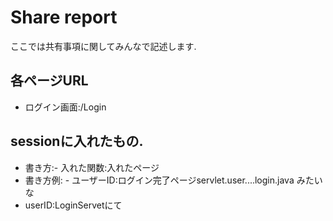 # Share report
ここでは共有事項に関してみんなで記述します.

## 各ページURL
- ログイン画面:/Login



## sessionに入れたもの.
- 書き方:- 入れた関数:入れたページ
- 書き方例: - ユーザーID:ログイン完了ページservlet.user....login.java  みたいな
- userID:LoginServetにて

